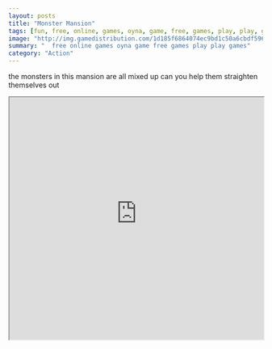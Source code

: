 ```yaml
---
layout: posts
title: "Monster Mansion"
tags: [fun, free, online, games, oyna, game, free, games, play, play, games]
image: "http://img.gamedistribution.com/1d185f6864074ec9bd1c50a6cbdf596c.jpg"
summary: "  free online games oyna game free games play play games"
category: "Action"
---
```


the monsters in this mansion are all mixed up can you help them straighten themselves out

<iframe width="100%" height="480px;" src="http://html5.gamedistribution.com/1d185f6864074ec9bd1c50a6cbdf596c/"></iframe>